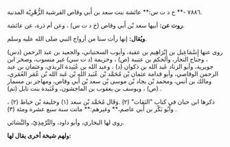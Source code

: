 ٧٨٨٦ -** خ د ت س:** عائشة بنت سعد بن أَبي وقاص القرشية الزُّهْرِيّة المدنية.

**روت عن:** أبيها سعد بْن أَبي وقاص (خ د ت س) ، وعن أم ذرة، عن عائشة.

**ويُقال:** إنها رأت ستا من أزواج النبي صلى الله عليه وسلم.

روى عنها إِسْمَاعِيل بن إِبْرَاهِيم بن عقبة، وأيوب السختياني، والجعيد بن عبد الرحمن (دس) ، وجناح النجار، والحكم بن عتيبة (ص) ، وخزيمة (د ت سي) غير منسوب، وصخر ابن جويرية، وأبو الزناد عَبد الله بن ذكوان (د) ، وعبد الله بن عُبَيدة الربذي، وعثمان بن عبد الرحمن الوقاصي، وأبو قدامة عثمان بْن مُحَمَّد بْن عُبَيد الله بْن عَبد الله بْن عُمَر العُمَري، ومالك بن أنس، ومحمد بْن بجاد بْن موسى بْن سعد بْن أَبي وقاص، ومهاجر بن مسمار (ص) ، ويوسف بن يعقوب بن الماجشون، وعُبَيدة بنت نابل (تم) .

ذكرها ابن حبان في كتاب "الثقات" (٢) .وَقَال مُحَمَّد بْن سعد (١) وخليفة بْن خياط (٢) ، وأَبُو بَكْر بن أَبي عاصم،** وغيرهم:** ماتت سنة سبع عشرة ومئة (٣) .

روى لها البخاري، وأبو داود، والتِّرْمِذِيّ، والنَّسَائي.

**ولهم شيخة أخرى يقال لها:**